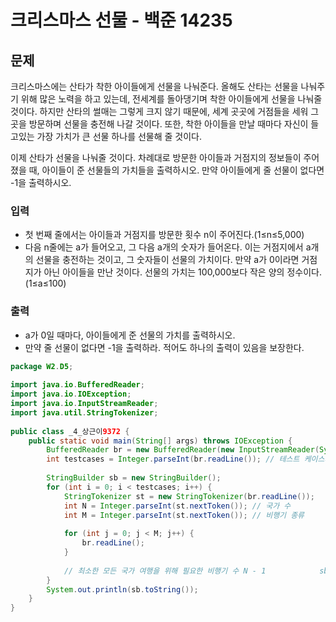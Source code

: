 # 크리스마스 선물 - 백준 14235
## 문제
크리스마스에는 산타가 착한 아이들에게 선물을 나눠준다. 올해도 산타는 선물을 나눠주기 위해 많은 노력을 하고 있는데, 전세계를 돌아댕기며 착한 아이들에게 선물을 나눠줄 것이다. 하지만 산타의 썰매는 그렇게 크지 않기 때문에, 세계 곳곳에 거점들을 세워 그 곳을 방문하며 선물을 충전해 나갈 것이다. 또한, 착한 아이들을 만날 때마다 자신이 들고있는 가장 가치가 큰 선물 하나를 선물해 줄 것이다.

이제 산타가 선물을 나눠줄 것이다. 차례대로 방문한 아이들과 거점지의 정보들이 주어졌을 때, 아이들이 준 선물들의 가치들을 출력하시오. 만약 아이들에게 줄 선물이 없다면 -1을 출력하시오.

### 입력
- 첫 번째 줄에서는 아이들과 거점지를 방문한 횟수 n이 주어진다.(1≤n≤5,000)
- 다음 n줄에는 a가 들어오고, 그 다음 a개의 숫자가 들어온다. 이는 거점지에서 a개의 선물을 충전하는 것이고, 그 숫자들이 선물의 가치이다. 만약 a가 0이라면 거점지가 아닌 아이들을 만난 것이다. 선물의 가치는 100,000보다 작은 양의 정수이다.(1≤a≤100)

### 출력
- a가 0일 때마다, 아이들에게 준 선물의 가치를 출력하시오.
- 만약 줄 선물이 없다면 -1을 출력하라. 적어도 하나의 출력이 있음을 보장한다.

```java
package W2.D5;  
  
import java.io.BufferedReader;  
import java.io.IOException;  
import java.io.InputStreamReader;  
import java.util.StringTokenizer;  
  
public class _4_상근이9372 {  
    public static void main(String[] args) throws IOException {  
        BufferedReader br = new BufferedReader(new InputStreamReader(System.in));  
        int testcases = Integer.parseInt(br.readLine()); // 테스트 케이스의 수  
  
        StringBuilder sb = new StringBuilder();  
        for (int i = 0; i < testcases; i++) {  
            StringTokenizer st = new StringTokenizer(br.readLine());  
            int N = Integer.parseInt(st.nextToken()); // 국가 수  
            int M = Integer.parseInt(st.nextToken()); // 비행기 종류  
  
            for (int j = 0; j < M; j++) {  
                br.readLine();  
            }  
  
            // 최소한 모든 국가 여행을 위해 필요한 비행기 수 N - 1            sb.append(N - 1).append("\n");  
        }  
        System.out.println(sb.toString());  
    }  
}
```